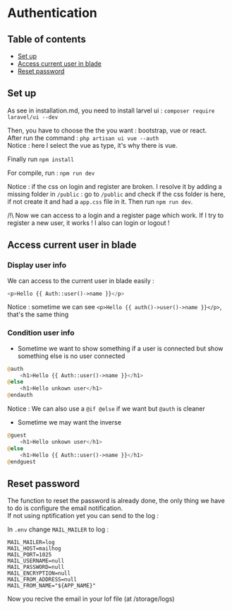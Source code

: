 # Authentication

## Table of contents

* [Set up](#Set-up)
* [Access current user in blade](#Access-current-user-in-blade)
* [Reset password](#Reset-password)

## Set up

As see in installation.md, you need to install larvel ui : `composer require laravel/ui --dev`   

Then, you have to choose the the you want : bootstrap, vue or react.   
After run the command : `php artisan ui vue --auth`   
Notice : here I select the vue as type, it's why there is vue.   

Finally run `npm install`

For compile, run : `npm run dev`

Notice : if the css on login and register are broken. I resolve it by adding a missing folder in `/public` : go to `/public` and check if the css folder is here, if not create it and had a `app.css` file in it. Then run `npm run dev`.

/!\ Now we can access to a login and a register page which work. If I try to register a new user, it works ! I also can login or logout !


## Access current user in blade

### Display user info

We can access to the current user in blade easily :

```php
<p>Hello {{ Auth::user()->name }}</p>
```

Notice : sometime we can see `<p>Hello {{ auth()->user()->name }}</p>`, that's the same thing

### Condition user info

* Sometime we want to show something if a user is connected but show something else is no user connected

```php
@auth
    <h1>Hello {{ Auth::user()->name }}</h1>
@else
    <h1>Hello unkown user</h1>
@endauth
```

Notice : We can also use a `@if @else` if we want but `@auth` is cleaner

* Sometime we may want the inverse
```php
@guest
    <h1>Hello unkown user</h1>
@else
    <h1>Hello {{ Auth::user()->name }}</h1>
@endguest
```

## Reset password

The function to reset the password is already done, the only thing we have to do is configure the email notification.   
If not using nptification yet you can send to the log :

In `.env` change `MAIL_MAILER` to log : 

```
MAIL_MAILER=log
MAIL_HOST=mailhog
MAIL_PORT=1025
MAIL_USERNAME=null
MAIL_PASSWORD=null
MAIL_ENCRYPTION=null
MAIL_FROM_ADDRESS=null
MAIL_FROM_NAME="${APP_NAME}"
```

Now you recive the email in your lof file (at /storage/logs)